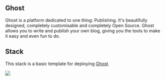 ## Ghost
Ghost is a platform dedicated to one thing: Publishing. It's beautifully designed, completely customisable and completely Open Source. Ghost allows you to write and publish your own blog, giving you the tools to make it easy and even fun to do.

## Stack
This stack is a basic template for deploying [Ghost](http://ghost.org/). 

![](https://trello-attachments.s3.amazonaws.com/5369add918a15e844104d0ef/536b4d9e4a9d69b21b5c2ac1/670x514/568e39ce2e7e0d605c6e8cb09550e568/ghost.png)
